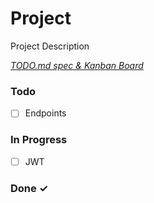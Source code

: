 # Project

Project Description

<em>[TODO.md spec & Kanban Board](https://bit.ly/3fCwKfM)</em>

### Todo

- [ ] Endpoints  

### In Progress

- [ ] JWT  

### Done ✓


